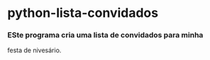 
# python-lista-convidados

### ESte programa cria uma lista de convidados para minha
festa de nivesário.
